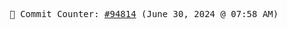 <p align="center">
    <samp>
        📮 Commit Counter: <a href="https://github.com/Javascript-void0/Javascript-void0/commits/main">#94814</a> (June 30, 2024 @ 07:58 AM)
    </samp>
</p>